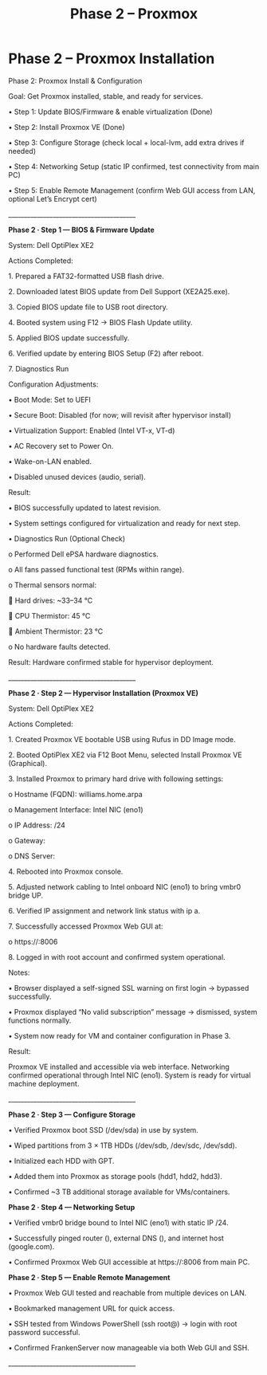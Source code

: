﻿---
title: Phase 2 – Proxmox
nav_order: 20
---
# Phase 2 – Proxmox Installation



Phase 2: Proxmox Install \& Configuration

Goal: Get Proxmox installed, stable, and ready for services.

•	Step 1: Update BIOS/Firmware \& enable virtualization (Done)

•	Step 2: Install Proxmox VE (Done)

•	Step 3: Configure Storage (check local + local-lvm, add extra drives if needed)

•	Step 4: Networking Setup (static IP confirmed, test connectivity from main PC)

•	Step 5: Enable Remote Management (confirm Web GUI access from LAN, optional Let’s Encrypt cert)

\_\_\_\_\_\_\_\_\_\_\_\_\_\_\_\_\_\_\_\_\_\_\_\_\_\_\_\_\_\_\_\_\_\_\_\_\_\_\_\_



**Phase 2 · Step 1 — BIOS \& Firmware Update**



System: Dell OptiPlex XE2

Actions Completed:

1\.	Prepared a FAT32-formatted USB flash drive.

2\.	Downloaded latest BIOS update from Dell Support (XE2A25.exe).

3\.	Copied BIOS update file to USB root directory.

4\.	Booted system using F12 → BIOS Flash Update utility.

5\.	Applied BIOS update successfully.

6\.	Verified update by entering BIOS Setup (F2) after reboot.

7\.	Diagnostics Run

Configuration Adjustments:

•	Boot Mode: Set to UEFI

•	Secure Boot: Disabled (for now; will revisit after hypervisor install)

•	Virtualization Support: Enabled (Intel VT-x, VT-d)

•	AC Recovery set to Power On.

•	Wake-on-LAN enabled.

•	Disabled unused devices (audio, serial).

Result:

•	BIOS successfully updated to latest revision.

•	System settings configured for virtualization and ready for next step.

•	Diagnostics Run (Optional Check)

o	Performed Dell ePSA hardware diagnostics.

o	All fans passed functional test (RPMs within range).

o	Thermal sensors normal:

	Hard drives: ~33–34 °C

	CPU Thermistor: 45 °C

	Ambient Thermistor: 23 °C

o	No hardware faults detected.

Result: Hardware confirmed stable for hypervisor deployment.

\_\_\_\_\_\_\_\_\_\_\_\_\_\_\_\_\_\_\_\_\_\_\_\_\_\_\_\_\_\_\_\_\_\_\_\_\_\_\_\_



**Phase 2 · Step 2 — Hypervisor Installation (Proxmox VE)**



System: Dell OptiPlex XE2

Actions Completed:

1\.	Created Proxmox VE bootable USB using Rufus in DD Image mode.

2\.	Booted OptiPlex XE2 via F12 Boot Menu, selected Install Proxmox VE (Graphical).

3\.	Installed Proxmox to primary hard drive with following settings:

o	Hostname (FQDN): williams.home.arpa

o	Management Interface: Intel NIC (eno1)

o	IP Address: <IP-REDACTED>/24

o	Gateway: <IP-REDACTED>

o	DNS Server: <IP-REDACTED>

4\.	Rebooted into Proxmox console.

5\.	Adjusted network cabling to Intel onboard NIC (eno1) to bring vmbr0 bridge UP.

6\.	Verified IP assignment and network link status with ip a.

7\.	Successfully accessed Proxmox Web GUI at:

o	https://<IP-REDACTED>:8006

8\.	Logged in with root account and confirmed system operational.

Notes:

•	Browser displayed a self-signed SSL warning on first login → bypassed successfully.

•	Proxmox displayed “No valid subscription” message → dismissed, system functions normally.

•	System now ready for VM and container configuration in Phase 3.

Result:

Proxmox VE installed and accessible via web interface. Networking confirmed operational through Intel NIC (eno1). System is ready for virtual machine deployment.

\_\_\_\_\_\_\_\_\_\_\_\_\_\_\_\_\_\_\_\_\_\_\_\_\_\_\_\_\_\_\_\_\_\_\_\_\_\_\_\_



**Phase 2 · Step 3 — Configure Storage**

•	Verified Proxmox boot SSD (/dev/sda) in use by system.

•	Wiped partitions from 3 × 1TB HDDs (/dev/sdb, /dev/sdc, /dev/sdd).

•	Initialized each HDD with GPT.

•	Added them into Proxmox as storage pools (hdd1, hdd2, hdd3).

•	Confirmed ~3 TB additional storage available for VMs/containers.



**Phase 2 · Step 4 — Networking Setup**

•	Verified vmbr0 bridge bound to Intel NIC (eno1) with static IP <IP-REDACTED>/24.

•	Successfully pinged router (<IP-REDACTED>), external DNS (<IP-REDACTED>), and internet host (google.com).

•	Confirmed Proxmox Web GUI accessible at https://<IP-REDACTED>:8006 from main PC.



**Phase 2 · Step 5 — Enable Remote Management**

•	Proxmox Web GUI tested and reachable from multiple devices on LAN.

•	Bookmarked management URL for quick access.

•	SSH tested from Windows PowerShell (ssh root@<IP-REDACTED>) → login with root password successful.

•	Confirmed FrankenServer now manageable via both Web GUI and SSH.

\_\_\_\_\_\_\_\_\_\_\_\_\_\_\_\_\_\_\_\_\_\_\_\_\_\_\_\_\_\_\_\_\_\_\_\_\_\_\_\_









